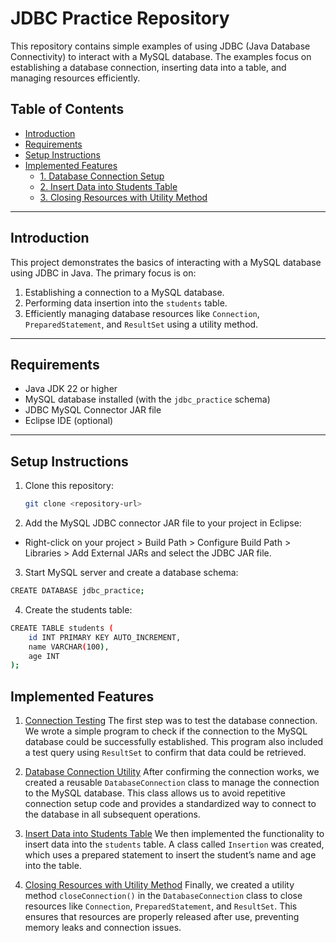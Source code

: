 # JDBC Practice Repository

This repository contains simple examples of using JDBC (Java Database Connectivity) to interact with a MySQL database. The examples focus on establishing a database connection, inserting data into a table, and managing resources efficiently.

## Table of Contents

- [Introduction](#introduction)
- [Requirements](#requirements)
- [Setup Instructions](#setup-instructions)
- [Implemented Features](#implemented-features)
    - [1. Database Connection Setup](#1-database-connection-setup)
    - [2. Insert Data into Students Table](#2-insert-data-into-students-table)
    - [3. Closing Resources with Utility Method](#3-closing-resources-with-utility-method)

---

## Introduction

This project demonstrates the basics of interacting with a MySQL database using JDBC in Java. The primary focus is on:
1. Establishing a connection to a MySQL database.
2. Performing data insertion into the `students` table.
3. Efficiently managing database resources like `Connection`, `PreparedStatement`, and `ResultSet` using a utility method.

---

## Requirements

- Java JDK 22 or higher
- MySQL database installed (with the `jdbc_practice` schema)
- JDBC MySQL Connector JAR file
- Eclipse IDE (optional)

---

## Setup Instructions

1. Clone this repository:
   ```bash
   git clone <repository-url>
   ```
2. Add the MySQL JDBC connector JAR file to your project in Eclipse:
- Right-click on your project > Build Path > Configure Build Path > Libraries > Add External JARs and select the JDBC JAR file.
3. Start MySQL server and create a database schema:
```bash
CREATE DATABASE jdbc_practice;
```
4. Create the students table:
```bash
CREATE TABLE students (
    id INT PRIMARY KEY AUTO_INCREMENT,
    name VARCHAR(100),
    age INT
);
```
## Implemented Features
1. [Connection Testing](src/Day1/Begin.java)
The first step was to test the database connection. We wrote a simple program to check if the connection to the MySQL database could be successfully established. This program also included a test query using `ResultSet` to confirm that data could be retrieved.

2. [Database Connection Utility](src/Day1/DatabaseConnection.java)
After confirming the connection works, we created a reusable `DatabaseConnection` class to manage the connection to the MySQL database. This class allows us to avoid repetitive connection setup code and provides a standardized way to connect to the database in all subsequent operations.

3. [Insert Data into Students Table](src/Day1/Insertion.java)
We then implemented the functionality to insert data into the `students` table. A class called `Insertion` was created, which uses a prepared statement to insert the student’s name and age into the table.

4. [Closing Resources with Utility Method](src/Day1/DatabaseConnection.java)
Finally, we created a utility method `closeConnection()` in the `DatabaseConnection` class to close resources like `Connection`, `PreparedStatement`, and `ResultSet`. This ensures that resources are properly released after use, preventing memory leaks and connection issues.